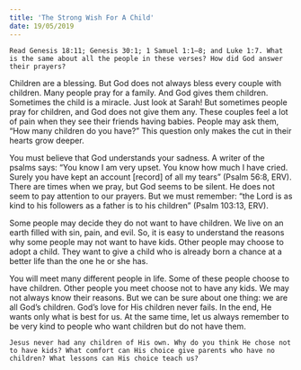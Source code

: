 ```yaml
---
title: 'The Strong Wish For A Child'
date: 19/05/2019
---
```


`Read Genesis 18:11; Genesis 30:1; 1 Samuel 1:1–8; and Luke 1:7. What is the same about all the people in these verses? How did God answer their prayers?`

Children are a blessing. But God does not always bless every couple with children. Many people pray for a family. And God gives them children. Sometimes the child is a miracle. Just look at Sarah! But sometimes people pray for children, and God does not give them any. These couples feel a lot of pain when they see their friends having babies. People may ask them, “How many children do you have?” This question only makes the cut in their hearts grow deeper. 

You must believe that God understands your sadness. A writer of the psalms says: “You know I am very upset. You know how much I have cried. Surely you have kept an account [record] of all my tears” (Psalm 56:8, ERV). There are times when we pray, but God seems to be silent. He does not seem to pay attention to our prayers. But we must remember: “the Lord is as kind to his followers as a father is to his children” (Psalm 103:13, ERV).

Some people may decide they do not want to have children. We live on an earth filled with sin, pain, and evil. So, it is easy to understand the reasons why some people may not want to have kids. Other people may choose to adopt a child. They want to give a child who is already born a chance at a better life than the one he or she has.

You will meet many different people in life. Some of these people choose to have children. Other people you meet choose not to have any kids. We may not always know their reasons. But we can be sure about one thing: we are all God’s children. God’s love for His children never fails. In the end, He wants only what is best for us. At the same time, let us always remember to be very kind to people who want children but do not have them.

`Jesus never had any children of His own. Why do you think He chose not to have kids? What comfort can His choice give parents who have no children? What lessons can His choice teach us?`